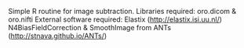Simple R routine for image subtraction.
Libraries required: oro.dicom & oro.nifti
External software required: Elastix (http://elastix.isi.uu.nl/)
                            N4BiasFieldCorrection & SmoothImage from ANTs (http://stnava.github.io/ANTs/)
